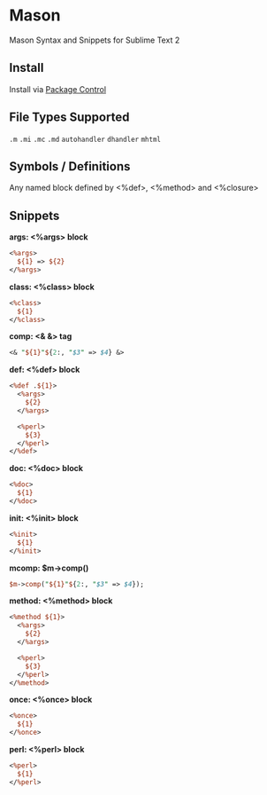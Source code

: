 Mason
=====

Mason Syntax and Snippets for Sublime Text 2

## Install

Install via [Package Control](http://wbond.net/sublime_packages/package_control)

## File Types Supported

`.m`
`.mi`
`.mc`
`.md`
`autohandler`
`dhandler`
`mhtml`

## Symbols / Definitions

Any named block defined by <%def>, <%method> and <%closure>

## Snippets

__args: <%args> block__

```perl
<%args>
  ${1} => ${2}
</%args>
```

__class: <%class> block__

```perl
<%class>
  ${1}
</%class>
```

__comp: <& &> tag__

```perl
<& "${1}"${2:, "$3" => $4} &>
```

__def: <%def> block__

```perl
<%def .${1}>
  <%args>
    ${2}
  </%args>

  <%perl>
    ${3}
  </%perl>
</%def>
```

__doc: <%doc> block__

```perl
<%doc>
  ${1}
</%doc>
```

__init: <%init> block__

```perl
<%init>
  ${1}
</%init>
```

__mcomp: $m->comp()__

```perl
$m->comp("${1}"${2:, "$3" => $4});
```

__method: <%method> block__

```perl
<%method ${1}>
  <%args>
    ${2}
  </%args>

  <%perl>
    ${3}
  </%perl>
</%method>
```

__once: <%once> block__

```perl
<%once>
  ${1}
</%once>
```

__perl: <%perl> block__

```perl
<%perl>
  ${1}
</%perl>
```
